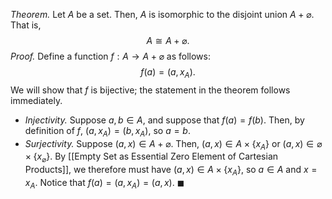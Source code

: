 *Theorem.* Let $A$ be a set. Then, $A$ is isomorphic to the disjoint union $A+\varnothing$. That is, $$A\cong A+\varnothing.$$
*Proof.* Define a function $f:A\to A+\varnothing$ as follows: $$f(a)=(a,x_{A}).$$We will show that $f$ is bijective; the statement in the theorem follows immediately.
- *Injectivity.* Suppose $a,b\in A$, and suppose that $f(a)=f(b)$. Then, by definition of $f$, $(a,x_{A})=(b,x_{A})$, so $a=b$.
- *Surjectivity.* Suppose $(a,x)\in A+\varnothing$. Then, $(a,x)\in A\times\{x_{A}\}$ or $(a,x)\in\varnothing\times\{x_{\varnothing}\}$. By [[Empty Set as Essential Zero Element of Cartesian Products]], we therefore must have $(a,x)\in A\times\{x_{A}\}$, so $a\in A$ and $x=x_{A}$. Notice that $f(a)=(a,x_{A})=(a,x)$. $\blacksquare$